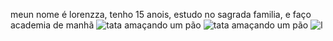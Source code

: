 meun nome é lorenzza, tenho 15 anois, estudo no sagrada familia, e faço academia de manhã
![tata amaçando um pão](https://media.tenor.com/m/ZCxwVKNGulcAAAAd/carlos-sumar%C3%A9.gif)
![tata amaçando um pão](https://media.tenor.com/m/ZCxwVKNGulcAAAAd/carlos-sumar%C3%A9.gif)
![l](https://media.tenor.com/Pny2LnvNcukAAAAM/vonada-vounada.gif)
